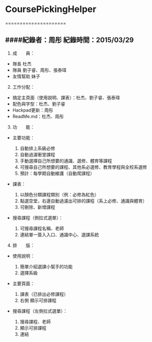 # CoursePickingHelper
=====================

####紀錄者：周彤 紀錄時間：2015/03/29
---------------------

1. 成　　員：
  * 隊長 杜杰
  * 隊員 劉子睿、周彤、張泰瑋
  * 友情幫助 妹子

2. 工作分配：
  * 搞定主頁面（使用說明、課表）：杜杰、劉子睿、張泰瑋
  * 配色與字型：杜杰、劉子睿
  * Hackpad更新：周彤
  * ReadMe.md：杜杰、周彤

3. 功　　能：
  * 主要功能：
    1. 自動排上系級必修
    2. 自動過濾衝堂課程
    3. 手動選擇自己所想要的通識、選修、體育等課程
    4. 可搜尋自己所想要的課程、其他系必選修、教育學程與全校系選修
    5. 預計：每學期自動維護（自動爬課程）
 
  * 課表：
    1. 以顏色分類課程類別（例：必修為紅色）
    2. 點選空堂，右邊自動過濾出可排的課程（系上必修、通識與體育）
    3. 可刪除、新增課程
 
  * 搜尋課程（側拉式選單）：
    1. 可搜尋課程名稱、老師
    2. 連結單一簽入入口、通識中心、選課系統

4. 排　　版：
  * 使用說明：
    1. 簡單介紹選課小幫手的功能
    2. 選擇系級
 
  * 主要頁面：
    1. 課表（已排出必修課程）
    2. 右側 顯示可排課程
 
  * 搜尋課程（左側拉式選單）：
    1. 搜尋課程、老師
    2. 顯示可排課程
    3. 連結

